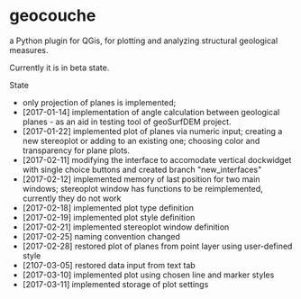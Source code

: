# geocouche
a Python plugin for QGis, for plotting and analyzing structural geological measures.

Currently it is in beta state.

State
 - only projection of planes is implemented;
 - [2017-01-14] implementation of angle calculation between geological planes - as an aid in testing tool of geoSurfDEM project.
 - [2017-01-22] implemented plot of planes via numeric input; creating a new stereoplot or adding to an existing one; choosing color and transparency for plane plots.
 - [2017-02-11] modifying the interface to accomodate vertical dockwidget with single choice buttons and created branch "new_interfaces"
 - [2017-02-12] implemented memory of last position for two main windows; stereoplot window has functions to be reimplemented, currently they do not work 
 - [2017-02-18] implemented plot type definition
 - [2017-02-19] implemented plot style definition
 - [2017-02-21] implemented stereoplot window definition
 - [2017-02-25] naming convention changed
 - [2017-02-28] restored plot of planes from point layer using user-defined style 
 - [2107-03-05] restored data input from text tab
 - [2017-03-10] implemented plot using chosen line and marker styles
 - [2017-03-11] implemented storage of plot settings
